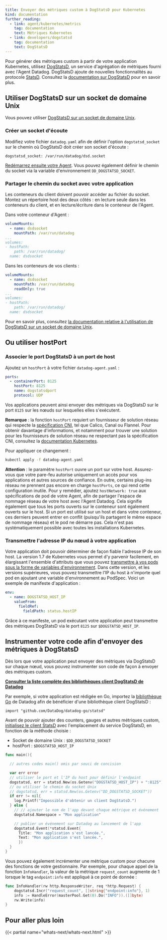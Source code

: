 ```yaml
---
title: Envoyer des métriques custom à DogStatsD pour Kubernetes
kind: documentation
further_reading:
  - link: agent/kubernetes/metrics
    tag: documentation
    text: Métriques Kubernetes
  - link: developers/dogstatsd
    tag: documentation
    text: DogStatsD
---
```

Pour générer des métriques custom à partir de votre application Kubernetes, utilisez [DogStatsD][1], un service d'agrégation de métriques fourni avec l'Agent Datadog. DogStatsD ajoute de nouvelles fonctionnalités au protocole [StatsD][2]. Consultez la [documentation sur DogStatsD][1] pour en savoir plus.

## Utiliser DogStatsD sur un socket de domaine Unix

Vous pouvez utiliser [DogStatsD sur un socket de domaine Unix][3]. 

### Créer un socket d'écoute

Modifiez votre fichier `datadog.yaml` afin de définir l'option `dogstatsd_socket` sur le chemin où DogStatsD doit créer son socket d'écoute :

```
dogstatsd_socket: /var/run/datadog/dsd.socket
```

[Redémarrez ensuite votre Agent][4]. Vous pouvez également définir le chemin du socket via la variable d'environnement `DD_DOGSTATSD_SOCKET`.

### Partager le chemin du socket avec votre application

Les conteneurs du client doivent pouvoir accéder au fichier du socket. Montez un répertoire host des deux côtés : en lecture seule dans les conteneurs du client, et en lecture/écriture dans le conteneur de l'Agent.

Dans votre conteneur d'Agent :

```yaml
volumeMounts:
  - name: dsdsocket
    mountPath: /var/run/datadog
...
volumes:
- hostPath:
    path: /var/run/datadog/
  name: dsdsocket
```

Dans les conteneurs de vos clients :

```yaml
volumeMounts:
  - name: dsdsocket
    mountPath: /var/run/datadog
    readOnly: true
...
volumes:
- hostPath:
    path: /var/run/datadog/
  name: dsdsocket
```

Pour en savoir plus, consultez [la documentation relative à l'utilisation de DogStatsD sur un socket de domaine Unix][3].

## Ou utiliser hostPort

### Associer le port DogStatsD à un port de host

Ajoutez un `hostPort` à votre fichier `datadog-agent.yaml` :

```yaml
ports:
  - containerPort: 8125
    hostPort: 8125
    name: dogstatsdport
    protocol: UDP
```

Vos applications peuvent ainsi envoyer des métriques via DogStatsD sur le port `8125` sur les nœuds sur lesquelles elles s'exécutent.

**Remarque** : la fonction `hostPort` requiert un fournisseur de solution réseau qui respecte la [spécification CNI][5], tel que Calico, Canal ou Flannel. Pour obtenir davantage d'informations, et notamment pour trouver une solution pour les fournisseurs de solution réseau ne respectant pas la spécification CNI, consultez la [documentation Kubernetes][6].

Pour appliquer ce changement :

```bash
kubectl apply -f datadog-agent.yaml
```

**Attention** : le paramètre `hostPort` ouvre un port sur votre host. Assurez-vous que votre pare-feu autorise uniquement un accès pour vos applications et autres sources de confiance. En outre, certains plug-ins réseau ne prennent pas encore en charge `hostPorts`, ce qui rend cette configuration inutile.
Pour y remédier, ajoutez `hostNetwork: true` aux spécifications de pod de votre Agent, afin de partager l'espace de nommage réseau de votre host avec l'Agent Datadog. Cela signifie également que tous les ports ouverts sur le conteneur sont également ouverts sur le host. Si un port est utilisé sur un host et dans votre conteneur, ces derniers peuvent entrer en conflit (puisqu'ils partagent le même espace de nommage réseau) et le pod ne démarre pas. Cela n'est pas systématiquement possible avec toutes les installations Kubernetes.

### Transmettre l'adresse IP du nœud à votre application

Votre application doit pouvoir déterminer de façon fiable l'adresse IP de son host. La version 1.7 de Kubernetes vous permet d'y parvenir facilement, en élargissant l'ensemble d'attributs que vous pouvez [transmettre à vos pods sous la forme de variables d'environnement][7]. Dans cette version, et les versions supérieures, vous pouvez transmettre l'IP du host à n'importe quel pod en ajoutant une variable d'environnement au PodSpec. Voici un exemple de manifeste d'application :

```yaml
env:
  - name: DOGSTATSD_HOST_IP
    valueFrom:
      fieldRef:
        fieldPath: status.hostIP
```

Grâce à ce manifeste, un pod exécutant votre application peut transmettre des métriques DogStatsD via le port `8125` sur `$DOGSTATSD_HOST_IP`.

## Instrumenter votre code afin d'envoyer des métriques à DogStatsD

Dès lors que votre application peut envoyer des métriques via DogStatsD sur chaque nœud, vous pouvez instrumenter son code de façon à envoyer des métriques custom.

**[Consulter la liste complète des bibliothèques client DogStatsD de Datadog][8]**

Par exemple, si votre application est rédigée en Go, importez la [bibliothèque Go][9] de Datadog afin de bénéficier d'une bibliothèque client DogStatsD :

```
import "github.com/DataDog/datadog-go/statsd"
```

Avant de pouvoir ajouter des counters, gauges et autres métriques custom, [initialisez le client StatsD][10] avec l'emplacement du service DogStatsD, en fonction de la méthode choisie :

- Socket de domaine Unix : `$DD_DOGSTATSD_SOCKET`
- hostPort : `$DOGSTATSD_HOST_IP`

```go
func main(){

  // autres codes main() omis par souci de concision

  var err error
  // utiliser le port et l'IP du host pour définir l'endpoint
  dogstatsd, err = statsd.New(os.Getenv("DOGSTATSD_HOST_IP") + ":8125")
  // ou utiliser le chemin du socket Unix
  // dogstatsd, err = statsd.New(os.Getenv("DD_DOGSTATSD_SOCKET"))
  if err != nil{
    log.Printf("Impossible d'obtenir un client DogStatsD.")
  } else {
    // // ajouter le nom de l'app devant chaque métrique et événement
    dogstatsd.Namespace = "Mon application"

    // publier un événement sur Datadog au lancement de l'app
    dogstatsd.Event(*statsd.Event{
      Title: "Mon application s'est lancée.",
      Text: "Mon application s'est lancée.",
      })
  }
}
```

Vous pouvez également incrémenter une métrique custom pour chacune des fonctions de votre gestionnaire. Par exemple, pour chaque appel de la fonction `InfoHandler`, la valeur de la métrique `request_count` augmente de 1 lorsque le tag `endpoint:info` est appliqué à ce point de donnée :

```go
func InfoHandler(rw http.ResponseWriter, req *http.Request) {
    dogstatsd.Incr("request_count", []string{"endpoint:info"}, 1)
    info := HandleError(masterPool.Get(0).Do("INFO")).([]byte)
    rw.Write(info)
}
```

## Pour aller plus loin

{{< partial name="whats-next/whats-next.html" >}}

[1]: /fr/developers/dogstatsd
[2]: https://github.com/etsy/statsd
[3]: /fr/developers/dogstatsd/unix_socket
[4]: /fr/agent/faq/agent-commands
[5]: https://github.com/containernetworking/cni
[6]: https://kubernetes.io/docs/setup/independent/troubleshooting-kubeadm/#hostport-services-do-not-work
[7]: https://kubernetes.io/docs/tasks/inject-data-application/downward-api-volume-expose-pod-information
[8]: /fr/developers/libraries/#api-and-dogstatsd-client-libraries
[9]: https://github.com/DataDog/datadog-go
[10]: https://gist.github.com/johnaxel/fe50c6c73442219c48bf2bebb1154f91

